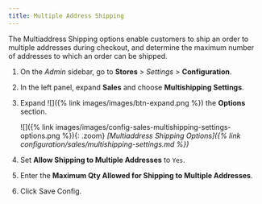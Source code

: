 ```yaml
---
title: Multiple Address Shipping
---
```


The Multiaddress Shipping options enable customers to ship an order to multiple addresses during checkout, and determine the maximum number of addresses to which an order can be shipped.

1. On the _Admin_ sidebar, go to **Stores** > _Settings_ > **Configuration**.

1. In the left panel, expand **Sales** and choose **Multishipping Settings**.

1. Expand ![]({% link images/images/btn-expand.png %}) the **Options** section.

   ![]({% link images/images/config-sales-multishipping-settings-options.png %}){: .zoom}
   _[Multiaddress Shipping Options]({% link configuration/sales/multishipping-settings.md %})_

1. Set **Allow Shipping to Multiple Addresses** to `Yes`.

1. Enter the **Maximum Qty Allowed for Shipping to Multiple Addresses**.

1. Click <span class="btn">Save Config</span>.